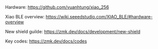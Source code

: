 Hardware: https://github.com/vuanhtung/xiao_256

Xiao BLE overview: https://wiki.seeedstudio.com/XIAO_BLE/#hardware-overview

New shield guilde: https://zmk.dev/docs/development/new-shield

Key codes: https://zmk.dev/docs/codes
